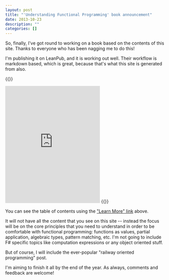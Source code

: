 ```yaml
---
layout: post
title: "'Understanding Functional Programming' book announcement"
date: 2013-10-23
description: ""
categories: []
---
```



So, finally, I've got round to working on a book based on the contents of this site.  Thanks to everyone who has been nagging me to do this!

I'm publishing it on LeanPub, and it is working out well. Their workflow is markdown based, which is great, because that's what this site is generated from also.

{{<rawtable>}}
<iframe style="" width="300" height="370" src="https://leanpub.com/understandingfunctionalprogramming/embed" frameborder="0" allowtransparency="true"></iframe>
{{</rawtable>}}

You can see the table of contents using the ["Learn More" link](https://leanpub.com/understandingfunctionalprogramming?utm_campaign=understandingfunctionalprogramming) above.

It will not have all the content that you see on this site -- instead the focus will be on the core principles that you need to understand in order to be comfortable with functional programming:
functions as values, partial application, algebraic types, pattern matching, etc.  I'm not going to include F# specific topics like computation expressions or any object oriented stuff.

But of course, I will include the ever-popular "railway oriented programming" post.

I'm aiming to finish it all by the end of the year.  As always, comments and feedback are welcome!

